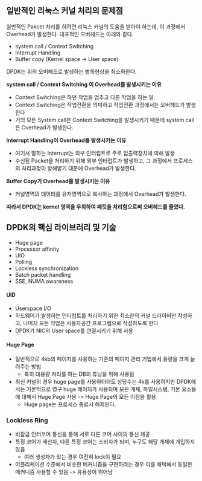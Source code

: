 ## 일반적인 리눅스 커널 처리의 문제점

일반적인 Pakcet 처리를 하려면 리눅스 커널의 도움을 받아야 하는데, 이 과정에서 Overhead가 발생한다. 대표적인 오버헤드는 아래와 같다.

- system call / Context Switching
- Interrupt Handling
- Buffer copy (Kernel space -> User space)

DPDK는 위의 오버헤드로 발생하는 병목현상을 최소화한다.



**system call / Context Switching 이 Overhead를 발생시키는 이유**

- Context Switching은 하던 작업을 멈추고 다른 작업을 하는 일.
- Context Switching은 작업전환을 의미하고 작업전환 과정에서는 오버헤드가 발생한다
- 거의 모든 System call은 Context Switching을 발생시키기 때문에 system call은 Overhead가 발생한다.

**Interrupt Handling이 Overhead를 발생시키는 이유**

- 여기서 말하는 Interrupt는 외부 인터럽트로 주로 입출력장치에 의해 발생
- 수신된 Packet을 처리하기 위해 외부 인터럽트가 발생하고, 그 과정에서 프로세스의 처리과정이 방해받기 대문에 Overhead가 발생한다.

**Buffer Copy가 Overhead를 발생시키는 이유**

- 커널영역의 데이터를 유저영역으로 복사하는 과정에서 Overhead가 발생한다.



**따라서 DPDK는 kernel 영역을 우회하여 패킷을 처리함으로써 오버헤드를 줄였다.**



## DPDK의 핵심 라이브러리 및 기술

- Huge page
- Processor affinity
- UIO
- Polling
- Lockless synchronization
- Batch packet handling
- SSE, NUMA awareness



#### UID

- Userspace I/O
- 하드웨어가 발생하는 인터럽트를 처리하기 위한 최소한의 커널 드라이버만 작성하고, 나머지 모든 작업은 사용자공간 프로그램으로 작성하도록 한다
- DPDK가 NIC와 User space를 연결시키기 위해 사용

#### Huge Page

- 일반적으로 4kb의 페이지를 사용하는 기존의 페이지 관리 기법에서 용량을 크게 늘려주는 방법
  - 특히 대용량 처리를 하는 DB의 튜닝을 위해 사용됨
- 최신 커널의 경우 huge page를 사용하더라도 상당수는 4k를 사용하지만 DPDK에서는 기본적으로 영구 huge 페이지가 사용되며 모든 개체, 파일시스템, 기본 요소들에 대해서 Huge Page 사용 -> Huge Page의 모든 이점을 활용
  - Huge page는 프로세스 종료시 해제된다.

### Lockless Ring

- 비잠금 인터코어 통신을 통해 서로 다른 코어 사이의 통신 제공
- 특정 코어가 새산자, 다른 특정 코어는 소비자가 되며, 누구도 해당 개체에 개입하지 않음
  - 여러 생성자가 있는 경우 여전히 lock이 필요
- 어플리케이션 수준에서 비슷한 메커니즘을 구현하려는 경우 이를 채택해서 동일한 메커니즘 사용할 수 있음 -> 유용성이 뛰어남